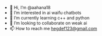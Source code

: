 - 👋 Hi, I’m @aahana18
- 👀 I’m interested in ai waifu chatbots
- 🌱 I’m currently learning c++ and python
- 💞️ I’m looking to collaborate on weak ai 
- 📫 How to reach me hegdef123@gmail.com

<!---
aahana18/aahana18 is a ✨ special ✨ repository because its `README.md` (this file) appears on your GitHub profile.
You can click the Preview link to take a look at your changes.
--->
